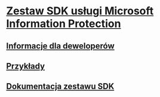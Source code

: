 # [Zestaw SDK usługi Microsoft Information Protection](/information-protection/information-protection/what-is-information-protection)
## [Informacje dla deweloperów](https://aka.ms/mipdevelopers)
## [Przykłady](https://aka,.ms/mipexamples)
## [Dokumentacja zestawu SDK](mip-sdk-reference.md)

